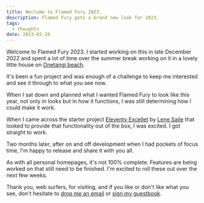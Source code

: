 ```yaml
---
title: Weclome to Flamed Fury 2023.
description: Flamed Fury gets a brand new look for 2023.
tags:
  - thoughts
date: 2023-02-20
---
```


Welcome to Flamed Fury 2023. I started working on this in late December 2022 and spent a lot of time over the summer break working on it in a lovely little house on [Onetangi beach](https://en.wikipedia.org/wiki/Onetangi). 

It's been a fun project and was enough of a challenge to keep me interested and see it through to what you see now. 

When I sat down and planned what I wanted Flamed Fury to look like this year, not only in looks but in how it functions, I was still determining how I could make it work.

When I came across the starter project [Eleventy Excellet](https://github.com/madrilene/eleventy-excellent) by [Lene Saile](https://www.lenesaile.com/en/) that looked to provide that functionality out of the box, I was excited. I got straight to work. 

Two months later, after on and off development when I had pockets of focus time, I'm happy to release and share it with you all.  

As with all personal homepages, it's not 100% complete. Features are being worked on that still need to be finished. I'm excited to roll these out over the next few weeks.

Thank you, web surfers, for visiting, and if you like or don't like what you see, don't hesitate to [drop me an email](/contact/) or [sign my guestbook](https://guestbook.flamedfury.com).